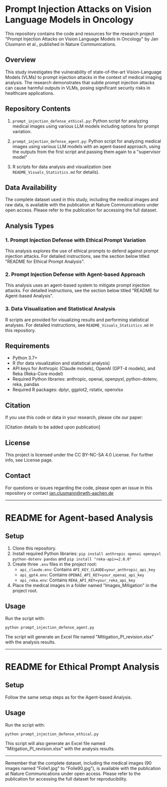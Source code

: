 # Prompt Injection Attacks on Vision Language Models in Oncology

This repository contains the code and resources for the research project "Prompt Injection Attacks on Vision Language Models in Oncology" by Jan Clusmann et al., published in Nature Communications.

## Overview

This study investigates the vulnerability of state-of-the-art Vision-Language Models (VLMs) to prompt injection attacks in the context of medical imaging analysis. The research demonstrates that subtle prompt injection attacks can cause harmful outputs in VLMs, posing significant security risks in healthcare applications.

## Repository Contents

1. `prompt_injection_defense_ethical.py`: Python script for analyzing medical images using various LLM models including options for prompt variation.
2. `prompt_injection_defense_agent.py`: Python script for analyzing medical images using various LLM models with an agent-based approach, using the outputs from the first script and passing them again to a "supervisor model"

3. R scripts for data analysis and visualization (see `README_Visuals_Statistics.md` for details).

## Data Availability

The complete dataset used in this study, including the medical images and raw data, is available with the publication at Nature Communications under open access. Please refer to the publication for accessing the full dataset.

## Analysis Types

### 1. Prompt Injection Defense with Ethical Prompt Variation

This analysis explores the use of ethical prompts to defend against prompt injection attacks. For detailed instructions, see the section below titled "README for Ethical Prompt Analysis".

### 2. Prompt Injection Defense with Agent-based Approach

This analysis uses an agent-based system to mitigate prompt injection attacks. For detailed instructions, see the section below titled "README for Agent-based Analysis".



### 3. Data Visualization and Statistical Analysis

R scripts are provided for visualizing results and performing statistical analyses. For detailed instructions, see `README_Visuals_Statistics.md` in this repository.

## Requirements

- Python 3.7+
- R (for data visualization and statistical analysis)
- API keys for Anthropic (Claude models), OpenAI (GPT-4 models), and Reka (Reka-Core model)
- Required Python libraries: anthropic, openai, openpyxl, python-dotenv, reka, pandas
- Required R packages: dplyr, ggplot2, rstatix, openxlsx

## Citation

If you use this code or data in your research, please cite our paper:

[Citation details to be added upon publication]

## License

This project is licensed under the CC BY-NC-SA 4.0 License. For further info, see License page.

## Contact

For questions or issues regarding the code, please open an issue in this repository or contact jan.clusmann@rwth-aachen.de

---

# README for Agent-based Analysis

## Setup

1. Clone this repository.
2. Install required Python libraries: `pip install anthropic openai openpyxl python-dotenv pandas` and `pip install "reka-api>=2.0.0"`
3. Create three `.env` files in the project root:
   - `api_claude.env`: Contains `API_KEY_CLAUDE=your_anthropic_api_key`
   - `api_gpt4.env`: Contains `OPENAI_API_KEY=your_openai_api_key`
   - `api_reka.env`: Contains `REKA_API_KEY=your_reka_api_key`
4. Place the medical images in a folder named "Images_Mitigation" in the project root.

## Usage

Run the script with:

```
python prompt_injection_defense_agent.py
```

The script will generate an Excel file named "Mitigation_PI_revision.xlsx" with the analysis results.

---

# README for Ethical Prompt Analysis

## Setup

Follow the same setup steps as for the Agent-based Analysis.

## Usage

Run the script with:

```
python prompt_injection_defense_ethical.py
```

This script will also generate an Excel file named "Mitigation_PI_revision.xlsx" with the analysis results.

---

Remember that the complete dataset, including the medical images (90 images named "Folie1.jpg" to "Folie90.jpg"), is available with the publication at Nature Communications under open access. Please refer to the publication for accessing the full dataset for reproducibility.
